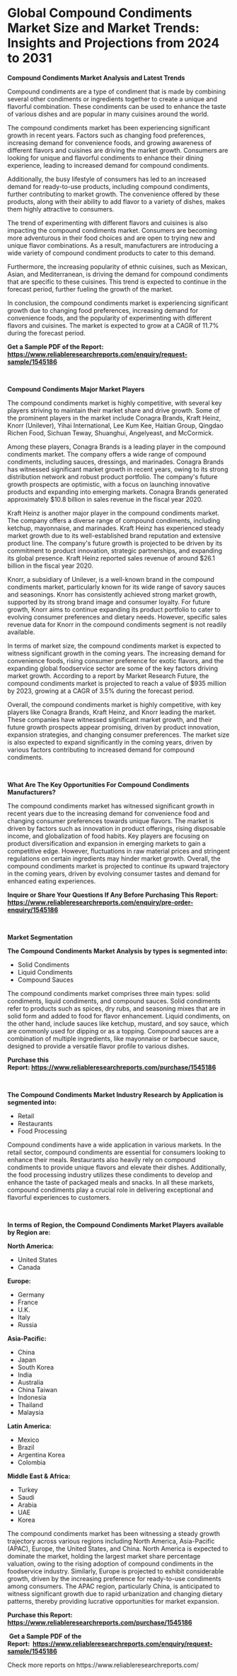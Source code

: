 <p><h1>Global Compound Condiments Market Size and Market Trends: Insights and Projections from 2024 to 2031</h1></p><p><strong>Compound Condiments Market Analysis and Latest Trends</strong></p>
<p><p>Compound condiments are a type of condiment that is made by combining several other condiments or ingredients together to create a unique and flavorful combination. These condiments can be used to enhance the taste of various dishes and are popular in many cuisines around the world.</p><p>The compound condiments market has been experiencing significant growth in recent years. Factors such as changing food preferences, increasing demand for convenience foods, and growing awareness of different flavors and cuisines are driving the market growth. Consumers are looking for unique and flavorful condiments to enhance their dining experience, leading to increased demand for compound condiments.</p><p>Additionally, the busy lifestyle of consumers has led to an increased demand for ready-to-use products, including compound condiments, further contributing to market growth. The convenience offered by these products, along with their ability to add flavor to a variety of dishes, makes them highly attractive to consumers.</p><p>The trend of experimenting with different flavors and cuisines is also impacting the compound condiments market. Consumers are becoming more adventurous in their food choices and are open to trying new and unique flavor combinations. As a result, manufacturers are introducing a wide variety of compound condiment products to cater to this demand.</p><p>Furthermore, the increasing popularity of ethnic cuisines, such as Mexican, Asian, and Mediterranean, is driving the demand for compound condiments that are specific to these cuisines. This trend is expected to continue in the forecast period, further fueling the growth of the market.</p><p>In conclusion, the compound condiments market is experiencing significant growth due to changing food preferences, increasing demand for convenience foods, and the popularity of experimenting with different flavors and cuisines. The market is expected to grow at a CAGR of 11.7% during the forecast period.</p></p>
<p><strong>Get a Sample PDF of the Report:&nbsp; <a href="https://www.reliableresearchreports.com/enquiry/request-sample/1545186">https://www.reliableresearchreports.com/enquiry/request-sample/1545186</a></strong></p>
<p>&nbsp;</p>
<p><strong>Compound Condiments Major Market Players</strong></p>
<p><p>The compound condiments market is highly competitive, with several key players striving to maintain their market share and drive growth. Some of the prominent players in the market include Conagra Brands, Kraft Heinz, Knorr (Unilever), Yihai International, Lee Kum Kee, Haitian Group, Qingdao Richen Food, Sichuan Teway, Shuanghui, Angelyeast, and McCormick.</p><p>Among these players, Conagra Brands is a leading player in the compound condiments market. The company offers a wide range of compound condiments, including sauces, dressings, and marinades. Conagra Brands has witnessed significant market growth in recent years, owing to its strong distribution network and robust product portfolio. The company's future growth prospects are optimistic, with a focus on launching innovative products and expanding into emerging markets. Conagra Brands generated approximately $10.8 billion in sales revenue in the fiscal year 2020.</p><p>Kraft Heinz is another major player in the compound condiments market. The company offers a diverse range of compound condiments, including ketchup, mayonnaise, and marinades. Kraft Heinz has experienced steady market growth due to its well-established brand reputation and extensive product line. The company's future growth is projected to be driven by its commitment to product innovation, strategic partnerships, and expanding its global presence. Kraft Heinz reported sales revenue of around $26.1 billion in the fiscal year 2020.</p><p>Knorr, a subsidiary of Unilever, is a well-known brand in the compound condiments market, particularly known for its wide range of savory sauces and seasonings. Knorr has consistently achieved strong market growth, supported by its strong brand image and consumer loyalty. For future growth, Knorr aims to continue expanding its product portfolio to cater to evolving consumer preferences and dietary needs. However, specific sales revenue data for Knorr in the compound condiments segment is not readily available.</p><p>In terms of market size, the compound condiments market is expected to witness significant growth in the coming years. The increasing demand for convenience foods, rising consumer preference for exotic flavors, and the expanding global foodservice sector are some of the key factors driving market growth. According to a report by Market Research Future, the compound condiments market is projected to reach a value of $935 million by 2023, growing at a CAGR of 3.5% during the forecast period.</p><p>Overall, the compound condiments market is highly competitive, with key players like Conagra Brands, Kraft Heinz, and Knorr leading the market. These companies have witnessed significant market growth, and their future growth prospects appear promising, driven by product innovation, expansion strategies, and changing consumer preferences. The market size is also expected to expand significantly in the coming years, driven by various factors contributing to increased demand for compound condiments.</p></p>
<p>&nbsp;</p>
<p><strong>What Are The Key Opportunities For Compound Condiments Manufacturers?</strong></p>
<p><p>The compound condiments market has witnessed significant growth in recent years due to the increasing demand for convenience food and changing consumer preferences towards unique flavors. The market is driven by factors such as innovation in product offerings, rising disposable income, and globalization of food habits. Key players are focusing on product diversification and expansion in emerging markets to gain a competitive edge. However, fluctuations in raw material prices and stringent regulations on certain ingredients may hinder market growth. Overall, the compound condiments market is projected to continue its upward trajectory in the coming years, driven by evolving consumer tastes and demand for enhanced eating experiences.</p></p>
<p><strong>Inquire or Share Your Questions If Any Before Purchasing This Report: <a href="https://www.reliableresearchreports.com/enquiry/pre-order-enquiry/1545186">https://www.reliableresearchreports.com/enquiry/pre-order-enquiry/1545186</a></strong></p>
<p>&nbsp;</p>
<p><strong>Market Segmentation</strong></p>
<p><strong>The Compound Condiments Market Analysis by types is segmented into:</strong></p>
<p><ul><li>Solid Condiments</li><li>Liquid Condiments</li><li>Compound Sauces</li></ul></p>
<p><p>The compound condiments market comprises three main types: solid condiments, liquid condiments, and compound sauces. Solid condiments refer to products such as spices, dry rubs, and seasoning mixes that are in solid form and added to food for flavor enhancement. Liquid condiments, on the other hand, include sauces like ketchup, mustard, and soy sauce, which are commonly used for dipping or as a topping. Compound sauces are a combination of multiple ingredients, like mayonnaise or barbecue sauce, designed to provide a versatile flavor profile to various dishes.</p></p>
<p><strong>Purchase this Report:&nbsp;<a href="https://www.reliableresearchreports.com/purchase/1545186">https://www.reliableresearchreports.com/purchase/1545186</a></strong></p>
<p>&nbsp;</p>
<p><strong>The Compound Condiments Market Industry Research by Application is segmented into:</strong></p>
<p><ul><li>Retail</li><li>Restaurants</li><li>Food Processing</li></ul></p>
<p><p>Compound condiments have a wide application in various markets. In the retail sector, compound condiments are essential for consumers looking to enhance their meals. Restaurants also heavily rely on compound condiments to provide unique flavors and elevate their dishes. Additionally, the food processing industry utilizes these condiments to develop and enhance the taste of packaged meals and snacks. In all these markets, compound condiments play a crucial role in delivering exceptional and flavorful experiences to customers.</p></p>
<p>&nbsp;</p>
<p><strong>In terms of Region, the Compound Condiments Market Players available by Region are:</strong></p>
<p>
    <p> <strong> North America: </strong>
        <ul>
            <li>United States</li>
            <li>Canada</li>
        </ul>
        </p> 
    <p> <strong> Europe: </strong>
        <ul>
            <li>Germany</li>
            <li>France</li>
            <li>U.K.</li>
            <li>Italy</li>
            <li>Russia</li>
        </ul>
        </p> 
    <p> <strong> Asia-Pacific: </strong>
        <ul>
            <li>China</li>
            <li>Japan</li>
            <li>South Korea</li>
            <li>India</li>
            <li>Australia</li>
            <li>China Taiwan</li>
            <li>Indonesia</li>
            <li>Thailand</li>
            <li>Malaysia</li>
        </ul>
        </p> 
    <p> <strong> Latin America: </strong>
        <ul>
            <li>Mexico</li>
            <li>Brazil</li>
            <li>Argentina Korea</li>
            <li>Colombia</li>
        </ul>
        </p> 
    <p> <strong> Middle East & Africa: </strong>
        <ul>
            <li>Turkey</li>
            <li>Saudi</li>
            <li>Arabia</li>
            <li>UAE</li>
            <li>Korea</li>
        </ul>
    </p>
    </p>
<p><p>The compound condiments market has been witnessing a steady growth trajectory across various regions including North America, Asia-Pacific (APAC), Europe, the United States, and China. North America is expected to dominate the market, holding the largest market share percentage valuation, owing to the rising adoption of compound condiments in the foodservice industry. Similarly, Europe is projected to exhibit considerable growth, driven by the increasing preference for ready-to-use condiments among consumers. The APAC region, particularly China, is anticipated to witness significant growth due to rapid urbanization and changing dietary patterns, thereby providing lucrative opportunities for market expansion.</p></p>
<p><strong>Purchase this Report: <a href="https://www.reliableresearchreports.com/purchase/1545186">https://www.reliableresearchreports.com/purchase/1545186</a></strong></p>
<p>&nbsp;<strong>Get a Sample PDF of the Report:&nbsp;&nbsp;<a href="https://www.reliableresearchreports.com/enquiry/request-sample/1545186">https://www.reliableresearchreports.com/enquiry/request-sample/1545186</a></strong></p>
<p><strong></strong></p>
<p>Check more reports on https://www.reliableresearchreports.com/</p>
